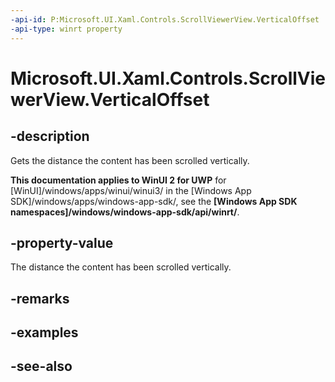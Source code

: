 ```yaml
---
-api-id: P:Microsoft.UI.Xaml.Controls.ScrollViewerView.VerticalOffset
-api-type: winrt property
---
```


<!-- Property syntax
public double VerticalOffset { get; }
-->

# Microsoft.UI.Xaml.Controls.ScrollViewerView.VerticalOffset

## -description
Gets the distance the content has been scrolled vertically.

**This documentation applies to WinUI 2 for UWP** for [WinUI]/windows/apps/winui/winui3/ in the [Windows App SDK]/windows/apps/windows-app-sdk/, see the **[Windows App SDK namespaces]/windows/windows-app-sdk/api/winrt/**.

## -property-value
The distance the content has been scrolled vertically.

## -remarks

## -examples

## -see-also
